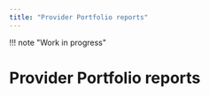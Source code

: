 ```yaml
---
title: "Provider Portfolio reports"
---
```


!!! note "Work in progress"

# Provider Portfolio reports
